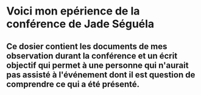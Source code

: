 # Voici mon epérience de la conférence de Jade Séguéla

## Ce dosier contient les documents de mes observation durant la conférence et un écrit objectif qui permet à une personne qui n'aurait pas assisté à l'événement dont il est question de comprendre ce qui a été présenté.
